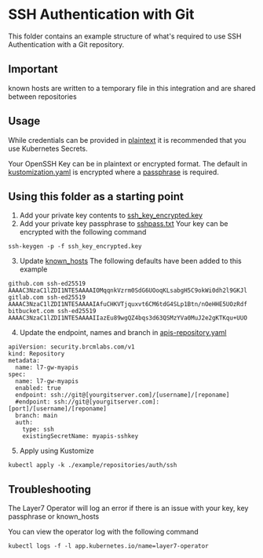 # SSH Authentication with Git
This folder contains an example structure of what's required to use SSH Authentication with a Git repository.

## Important
known hosts are written to a temporary file in this integration and are shared between repositories

## Usage
While credentials can be provided in [plaintext](./apis-repository-plaintext-auth.yaml) it is recommended that you use Kubernetes Secrets.

Your OpenSSH Key can be in plaintext or encrypted format.
The default in [kustomization.yaml](./kustomization.yaml) is encrypted where a [passphrase](./sshpass.txt) is required.

## Using this folder as a starting point
1. Add your private key contents to [ssh_key_encrypted.key](./ssh_key_encrypted.key)
2. Add your private key passphrase to [sshpass.txt](./sshpass.txt)
Your key can be encrypted with the following command
```
ssh-keygen -p -f ssh_key_encrypted.key
```

3. Update [known_hosts](./known_hosts)
The following defaults have been added to this example
```
github.com ssh-ed25519 AAAAC3NzaC1lZDI1NTE5AAAAIOMqqnkVzrm0SdG6UOoqKLsabgH5C9okWi0dh2l9GKJl
gitlab.com ssh-ed25519 AAAAC3NzaC1lZDI1NTE5AAAAIAfuCHKVTjquxvt6CM6tdG4SLp1Btn/nOeHHE5UOzRdf
bitbucket.com ssh-ed25519 AAAAC3NzaC1lZDI1NTE5AAAAIIazEu89wgQZ4bqs3d63QSMzYVa0MuJ2e2gKTKqu+UUO
```

4. Update the endpoint, names and branch in [apis-repository.yaml](./apis-repository.yaml)
```
apiVersion: security.brcmlabs.com/v1
kind: Repository
metadata:
  name: l7-gw-myapis
spec:
  name: l7-gw-myapis
  enabled: true
  endpoint: ssh://git@[yourgitserver.com]/[username]/[reponame]
  #endpoint: ssh://git@[yourgitserver.com]:[port]/[username]/[reponame]
  branch: main
  auth:
    type: ssh
    existingSecretName: myapis-sshkey
```
5. Apply using Kustomize
```
kubectl apply -k ./example/repositories/auth/ssh
```

## Troubleshooting
The Layer7 Operator will log an error if there is an issue with your key, key passphrase or known_hosts

You can view the operator log with the following command
```
kubectl logs -f -l app.kubernetes.io/name=layer7-operator
```